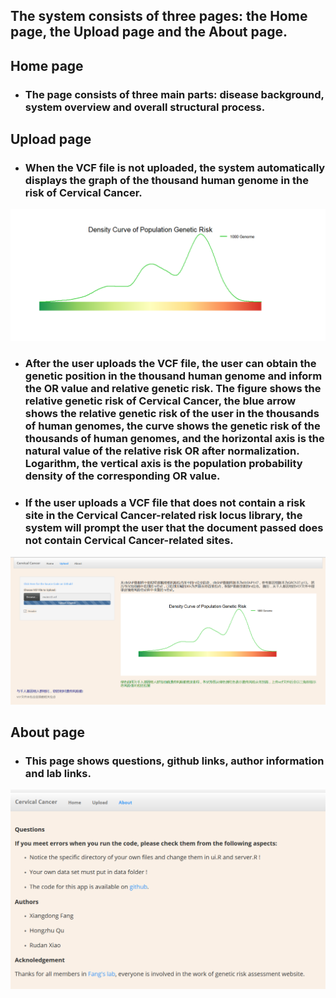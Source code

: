 ## **The system consists of three pages: the Home page, the Upload page and the About page.**
## **Home page**
- ### The page consists of three main parts: disease background, system overview and overall structural process. 

## **Upload page**
- ### When the VCF file is not uploaded, the system automatically displays the graph of the thousand human genome in the risk of Cervical Cancer.
![upload1](https://github.com/medxiaorudan/Cervical-Cancer/blob/master/image/upload1.png)
- ### After the user uploads the VCF file, the user can obtain the genetic position in the thousand human genome and inform the OR value and relative genetic risk. The figure shows the relative genetic risk of Cervical Cancer, the blue arrow shows the relative genetic risk of the user in the thousands of human genomes, the curve shows the genetic risk of the thousands of human genomes, and the horizontal axis is the natural value of the relative risk OR after normalization. Logarithm, the vertical axis is the population probability density of the corresponding OR value.

- ### If the user uploads a VCF file that does not contain a risk site in the Cervical Cancer-related risk locus library, the system will prompt the user that the document passed does not contain Cervical Cancer-related sites.
![upload5](https://github.com/medxiaorudan/Cervical-Cancer/blob/master/image/upload5.png)
## **About page**
- ### This page shows questions, github links, author information and lab links.
![upload7](https://github.com/medxiaorudan/Cervical-Cancer/blob/master/image/upload7.png)
